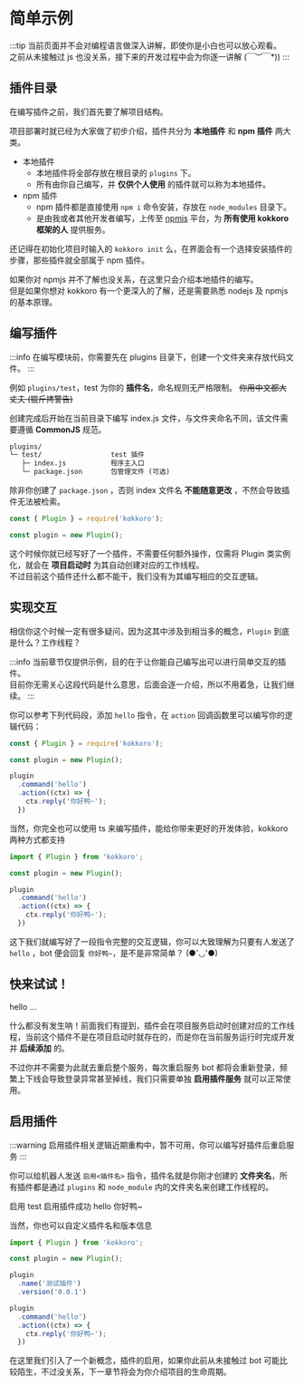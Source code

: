 # 简单示例

:::tip
当前页面并不会对编程语言做深入讲解，即使你是小白也可以放心观看。  
之前从未接触过 js 也没关系，接下来的开发过程中会为你逐一讲解 \(￣︶￣*\))
:::

## 插件目录

在编写插件之前，我们首先要了解项目结构。

项目部署时就已经为大家做了初步介绍，插件共分为 **本地插件** 和 **npm 插件** 两大类。

- 本地插件
  - 本地插件将全部存放在根目录的 `plugins` 下。
  - 所有由你自己编写，并 **仅供个人使用** 的插件就可以称为本地插件。
- npm 插件
  - npm 插件都是直接使用 `npm i` 命令安装，存放在 `node_modules` 目录下。
  - 是由我或者其他开发者编写，上传至 [npmjs](https://www.npmjs.com/) 平台，为 **所有使用 kokkoro 框架的人** 提供服务。

还记得在初始化项目时输入的 `kokkoro init` 么，在界面会有一个选择安装插件的步骤，那些插件就全部属于 npm 插件。

如果你对 npmjs 并不了解也没关系，在这里只会介绍本地插件的编写。  
但是如果你想对 kokkoro 有一个更深入的了解，还是需要熟悉 nodejs 及 npmjs 的基本原理。

## 编写插件

:::info
在编写模块前，你需要先在 plugins 目录下，创建一个文件夹来存放代码文件。
:::

例如 `plugins/test`，test 为你的 **插件名**，命名规则无严格限制。 ~~你用中文都大丈夫 (锟斤拷警告)~~

创建完成后开始在当前目录下编写 index.js 文件，与文件夹命名不同，该文件需要遵循 **CommonJS** 规范。

```tex
plugins/
└─ test/                 test 插件
   ├─ index.js           程序主入口
   └─ package.json       包管理文件 (可选)
```

除非你创建了 `package.json` ，否则 index 文件名 **不能随意更改** ，不然会导致插件无法被检索。

```javascript
const { Plugin } = require('kokkoro');

const plugin = new Plugin();
```

这个时候你就已经写好了一个插件，不需要任何额外操作，仅需将 Plugin 类实例化，就会在 **项目启动时** 为其自动创建对应的工作线程。  
不过目前这个插件还什么都不能干，我们没有为其编写相应的交互逻辑。

## 实现交互

相信你这个时候一定有很多疑问，因为这其中涉及到相当多的概念，`Plugin` 到底是什么？工作线程？

:::info
当前章节仅提供示例，目的在于让你能自己编写出可以进行简单交互的插件。  
目前你无需关心这段代码是什么意思，后面会逐一介绍，所以不用着急，让我们继续。
:::

你可以参考下列代码段，添加 `hello` 指令，在 `action` 回调函数里可以编写你的逻辑代码：

```javascript
const { Plugin } = require('kokkoro');

const plugin = new Plugin();

plugin
  .command('hello')
  .action((ctx) => {
    ctx.reply('你好鸭~');
  })
```

当然，你完全也可以使用 ts 来编写插件，能给你带来更好的开发体验，kokkoro 两种方式都支持

```typescript
import { Plugin } from 'kokkoro';

const plugin = new Plugin();

plugin
  .command('hello')
  .action((ctx) => {
    ctx.reply('你好鸭~');
  })
```

这下我们就编写好了一段指令完整的交互逻辑，你可以大致理解为只要有人发送了 `hello` ，bot 便会回复 `你好鸭~`，是不是非常简单？ (●'◡'●)

## 快来试试！

<ChatPanel>
  <ChatMessage id="2225151531">hello</ChatMessage>
  <ChatMessage id="2225151531">...</ChatMessage>
</ChatPanel>

什么都没有发生呐！前面我们有提到，插件会在项目服务启动时创建对应的工作线程，当前这个插件不是在项目启动时就存在的，而是你在当前服务运行时完成开发并 **后续添加** 的。

不过你并不需要为此就去重启整个服务，每次重启服务 bot 都将会重新登录，频繁上下线会导致登录异常甚至掉线，我们只需要单独 **启用插件服务** 就可以正常使用。

## 启用插件

:::warning
启用插件相关逻辑近期重构中，暂不可用，你可以编写好插件后重启服务
:::

你可以给机器人发送 `启用<插件名>` 指令，插件名就是你刚才创建的 **文件夹名**，所有插件都是通过 `plugins` 和 `node_module` 内的文件夹名来创建工作线程的。

<ChatPanel>
  <ChatMessage id="2225151531">启用 test</ChatMessage>
  <ChatMessage id="709289491">启用插件成功</ChatMessage>
  <ChatMessage id="2225151531">hello</ChatMessage>
  <ChatMessage id="709289491">你好鸭~</ChatMessage>
</ChatPanel>

当然，你也可以自定义插件名和版本信息

```typescript
import { Plugin } from 'kokkoro';

const plugin = new Plugin();

plugin
  .name('测试插件')
  .version('0.0.1')

plugin
  .command('hello')
  .action((ctx) => {
    ctx.reply('你好鸭~');
  })
```

在这里我们引入了一个新概念，插件的启用，如果你此前从未接触过 bot 可能比较陌生，不过没关系，下一章节将会为你介绍项目的生命周期。

